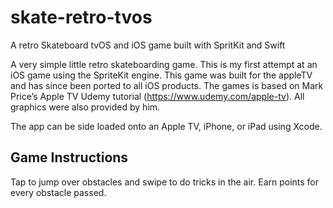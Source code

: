 # skate-retro-tvos
A retro Skateboard tvOS and iOS game built with SpritKit and Swift

A very simple little retro skateboarding game. This is my first attempt at an iOS game using the SpriteKit engine. This game was built for the appleTV and has since been ported to all iOS products. The games is based on Mark Price’s Apple TV Udemy tutorial (https://www.udemy.com/apple-tv). All graphics were also provided by him.

The app can be side loaded onto an Apple TV, iPhone, or iPad using Xcode.

## Game Instructions
Tap to jump over obstacles and swipe to do tricks in the air. Earn points for every obstacle passed.
